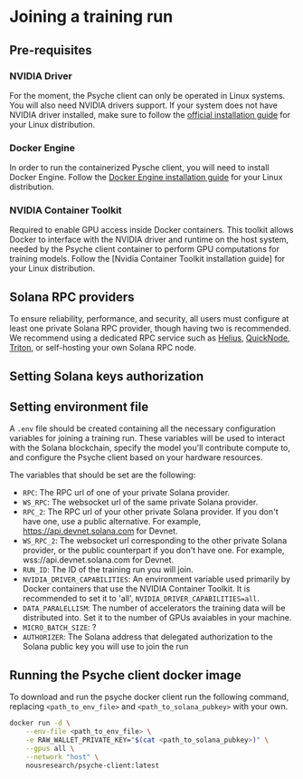# Joining a training run

## Pre-requisites

### NVIDIA Driver

For the moment, the Psyche client can only be operated in Linux systems. You will also need NVIDIA drivers support.
If your system does not have NVIDIA driver installed, make sure to follow the [official installation guide](https://docs.nvidia.com/datacenter/tesla/driver-installation-guide/) for your Linux distribution.

### Docker Engine

In order to run the containerized Pysche client, you will need to install Docker Engine. Follow the [Docker Engine installation guide](https://docs.docker.com/engine/install/) for your Linux distribution.

### NVIDIA Container Toolkit

Required to enable GPU access inside Docker containers. This toolkit allows Docker to interface with the NVIDIA driver and runtime on the host system, needed by the Psyche client container to perform GPU computations for training models. Follow the [Nvidia Container Toolkit installation guide] for your Linux distribution.

## Solana RPC providers

To ensure reliability, performance, and security, all users must configure at least one private Solana RPC provider, though having two is recommended.
We recommend using a dedicated RPC service such as [Helius](https://www.helius.dev/), [QuickNode](https://www.quicknode.com/), [Triton](https://triton.one/), or self-hosting your own Solana RPC node.

## Setting Solana keys authorization

## Setting environment file

A `.env` file should be created containing all the necessary configuration variables for joining a training run. These variables will be used to interact with the Solana blockchain, specify the model you'll contribute compute to, and configure the Psyche client based on your hardware resources.

The variables that should be set are the following:

- `RPC`: The RPC url of one of your private Solana provider.
- `WS_RPC`: The websocket url of the same private Solana provider.
- `RPC_2`: The RPC url of your other private Solana provider. If you don't have one, use a public alternative. For example, https://api.devnet.solana.com for Devnet.
- `WS_RPC_2`: The websocket url corresponding to the other private Solana provider, or the public counterpart if you don't have one. For example, wss://api.devnet.solana.com for Devnet.
- `RUN_ID`: The ID of the training run you will join.
- `NVIDIA_DRIVER_CAPABILITIES`: An environment variable used primarily by Docker containers that use the NVIDIA Container Toolkit. It is recommended to set it to 'all', `NVIDIA_DRIVER_CAPABILITIES=all`.
- `DATA_PARALELLISM`: The number of accelerators the training data will be distributed into. Set it to the number of GPUs avaiables in your machine.
- `MICRO_BATCH_SIZE`: ?
- `AUTHORIZER`: The Solana address that delegated authorization to the Solana public key you will use to join the run

## Running the Psyche client docker image

To download and run the psyche docker client run the following command, replacing `<path_to_env_file>` and
`<path_to_solana_pubkey>` with your own.

```bash
docker run -d \
    --env-file <path_to_env_file> \
    -e RAW_WALLET_PRIVATE_KEY="$(cat <path_to_solana_pubkey>)" \
    --gpus all \
    --network "host" \
    nousresearch/psyche-client:latest
```
